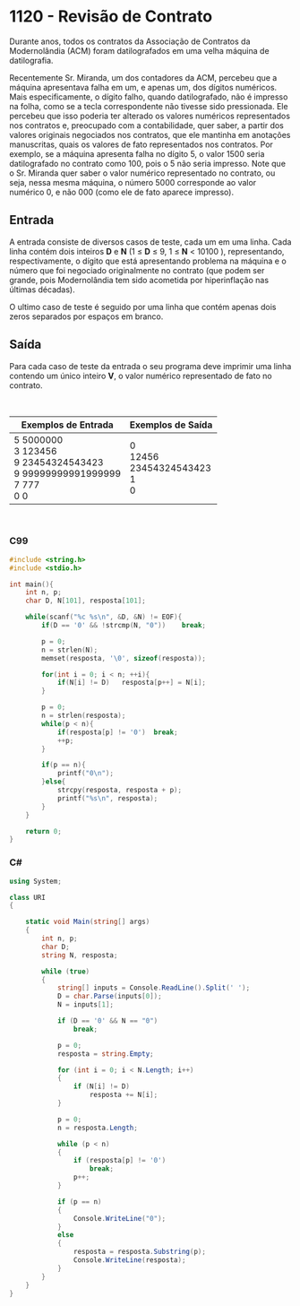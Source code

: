1120 - Revisão de Contrato
==========================

Durante anos, todos os contratos da Associação de Contratos da Modernolândia (ACM) foram datilografados em uma velha máquina de datilografia.  
  
Recentemente Sr. Miranda, um dos contadores da ACM, percebeu que a máquina apresentava falha em um, e apenas um, dos dígitos numéricos. Mais especificamente, o dígito falho, quando datilografado, não é impresso na folha, como se a tecla correspondente não tivesse sido pressionada. Ele percebeu que isso poderia ter alterado os valores numéricos representados nos contratos e, preocupado com a contabilidade, quer saber, a partir dos valores originais negociados nos contratos, que ele mantinha em anotações manuscritas, quais os valores de fato representados nos contratos. Por exemplo, se a máquina apresenta falha no dígito 5, o valor 1500 seria datilografado no contrato como 100, pois o 5 não seria impresso. Note que o Sr. Miranda quer saber o valor numérico representado no contrato, ou seja, nessa mesma máquina, o número 5000 corresponde ao valor numérico 0, e não 000 (como ele de fato aparece impresso).

Entrada
-------

A entrada consiste de diversos casos de teste, cada um em uma linha. Cada linha contém dois inteiros **D** e **N** (1 ≤ **D** ≤ 9, 1 ≤ **N** < 10100 ), representando, respectivamente, o dígito que está apresentando problema na máquina e o número que foi negociado originalmente no contrato (que podem ser grande, pois Modernolândia tem sido acometida por hiperinflação nas últimas décadas).  
  
O ultimo caso de teste é seguido por uma linha que contém apenas dois zeros separados por espaços em branco.

Saída
-----

Para cada caso de teste da entrada o seu programa deve imprimir uma linha contendo um único inteiro **V**, o valor numérico representado de fato no contrato.

&nbsp;

| Exemplos de Entrada | Exemplos de Saída |
|---------------------|-------------------|
| 5 5000000 <br/> 3 123456 <br/> 9 23454324543423 <br/> 9 99999999991999999 <br/> 7 777 <br/> 0 0 | 0 <br/> 12456 <br/> 23454324543423 <br/> 1 <br/> 0 |

&nbsp;

### C99

```c
#include <string.h>
#include <stdio.h>

int main(){
    int n, p;
    char D, N[101], resposta[101];

    while(scanf("%c %s\n", &D, &N) != EOF){
        if(D == '0' && !strcmp(N, "0"))    break;

        p = 0;
        n = strlen(N);
        memset(resposta, '\0', sizeof(resposta));

        for(int i = 0; i < n; ++i){
            if(N[i] != D)   resposta[p++] = N[i];
        }

        p = 0;
        n = strlen(resposta);
        while(p < n){
            if(resposta[p] != '0')  break;
            ++p;
        }

        if(p == n){
            printf("0\n");
        }else{
            strcpy(resposta, resposta + p);
            printf("%s\n", resposta);
        }
    }

    return 0;
}
```

### C#

```cs
using System;

class URI
{

    static void Main(string[] args)
    {
        int n, p;
        char D;
        string N, resposta;

        while (true)
        {
            string[] inputs = Console.ReadLine().Split(' ');
            D = char.Parse(inputs[0]);
            N = inputs[1];

            if (D == '0' && N == "0")
                break;

            p = 0;
            resposta = string.Empty;

            for (int i = 0; i < N.Length; i++)
            {
                if (N[i] != D)
                    resposta += N[i];
            }

            p = 0;
            n = resposta.Length;

            while (p < n)
            {
                if (resposta[p] != '0')
                    break;
                p++;
            }

            if (p == n)
            {
                Console.WriteLine("0");
            }
            else
            {
                resposta = resposta.Substring(p);
                Console.WriteLine(resposta);
            }
        }
    }
}
```